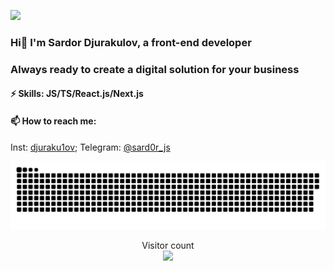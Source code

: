 ![](https://media.giphy.com/media/xT9IgG50Fb7Mi0prBC/giphy.gif)

### Hi👋 I'm Sardor Djurakulov, a front-end developer 

### Always ready to create a digital solution for your business 

#### ⚡ Skills: JS/TS/React.js/Next.js

#### 📫 How to reach me: 
 Inst:
 [djuraku1ov](https://www.instagram.com/djuraku1ov/);
 Telegram:
 [@sard0r_js](https://t.me/sard0r_js)

<a href=#><img src="contributions.svg"></a>

<p align="center"> 
  Visitor count<br>
  <img src="https://profile-counter.glitch.me/djurakulov14/count.svg" />
</p>

<!-- ![](https://media.giphy.com/media/bAQH7WXKqtIBrPs7sR/giphy.gif) -->
<!-- ![](https://media0.giphy.com/media/3otPorWLQJq5GmHRtu/giphy.gif) -->
<!--
**djurakulov14/djurakulov14** is a ✨ _unique_ ✨ repository because its `README.md` (this file) appears on your GitHub profile.

Here are some ideas to get you started:

- 🔭 I’m currently working on ..
- 🌱 I’m currently learning ...
- 👯 I’m looking to collaborate on 
- 🤔 I’m looking for help with
- 😄 Pronouns: ..
- ⚡ Fun fact: ...
-->
